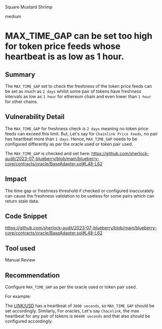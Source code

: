 Square Mustard Shrimp

medium

# MAX_TIME_GAP can be set too high for token price feeds whose heartbeat is as low as 1 hour.
## Summary
The ``MAX_TIME_GAP`` set to check the freshness of the token price feeds can be set as much as ``2 days`` whilst some pair of tokens have freshness intervals as low as ``1 hour`` for ethereum chain and even lower than ``1 hour`` for  other chains.

## Vulnerability Detail
The ``MAX_TIME_GAP`` for freshness check is ``2 days`` meaning no token price feeds can exceed this limit. But, Let's say for ``Chainlink Price Feeds``, no pair has heartbeat more than ``1 days``. Hence, ``MAX_TIME_GAP`` needs to be configured differently as per the oracle used or token pair used.

The ``MAX_TIME_GAP`` is checked and set here:
https://github.com/sherlock-audit/2023-07-blueberry/blob/main/blueberry-core/contracts/oracle/BaseAdapter.sol#L48-L62

## Impact
The time gap or freshness threshold if checked or configured inaccurately can cause the freshness validation to be useless for some pairs which can return stale data.

## Code Snippet
https://github.com/sherlock-audit/2023-07-blueberry/blob/main/blueberry-core/contracts/oracle/BaseAdapter.sol#L48-L62

## Tool used
Manual Review

## Recommendation
Configure  ``MAX_TIME_GAP`` as per the oracle used or token pair used.

For example:

The [LINK/USD](https://data.chain.link/arbitrum/mainnet/crypto-usd/link-usd) has a heartbeat of ``3600 seconds``, so  ``MAX_TIME_GAP`` should be set accordingly. Similarly, For oracles, Let's say ``Chainlink``, the max heartbeat for any pair of tokens is ``86400 seconds``  and that also should be configured accordingly.